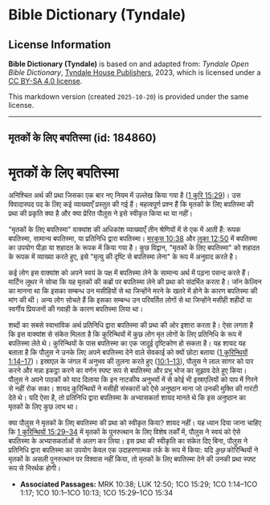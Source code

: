 # Bible Dictionary (Tyndale)

## License Information

**Bible Dictionary (Tyndale)** is based on and adapted from: _Tyndale Open Bible Dictionary_, [Tyndale House Publishers](https://tyndaleopenresources.com/), 2023, which is licensed under a [CC BY-SA 4.0 license](https://creativecommons.org/licenses/by-sa/4.0/legalcode.en).

This markdown version (created `2025-10-20`) is provided under the same license.



--------------------------------

## मृतकों के लिए बपतिस्मा (id: 184860)

मृतकों के लिए बपतिस्मा
======================

अनिश्चित अर्थ की प्रथा जिसका एक बार नए नियम में उल्लेख किया गया है ([1 कुरि 15:29](https://ref.ly/1Cor15:29))। उस विवादास्पद पद के लिए कई व्याख्याएँ प्रस्तुत की गई हैं। महत्वपूर्ण प्रश्न हैं कि मृतकों के लिए बपतिस्मा की प्रथा की प्रकृति क्या है और क्या प्रेरित पौलुस ने इसे स्वीकृत किया था या नहीं।

"मृतकों के लिए बपतिस्मा" वाक्यांश की अधिकांश व्याख्याएँ तीन श्रेणियों में से एक में आती हैं: रूपक बपतिस्मा, सामान्य बपतिस्मा, या प्रतिनिधि द्वारा बपतिस्मा। [मरकुस 10:38](https://ref.ly/Mark10:38) और [लूका 12:50](https://ref.ly/Luke12:50) में बपतिस्मा का उपयोग पीड़ा या शहादत के रूपक में किया गया है। कुछ विद्वान, "मृतकों के लिए बपतिस्मा" को शहादत के रूपक में व्याख्या करते हुए, इसे "मृत्यु की दृष्टि से बपतिस्मा लेना" के रूप में अनुवाद करते है।

कई लोग इस वाक्यांश को अपने स्वयं के पक्ष में बपतिस्मा लेने के सामान्य अर्थ में पढ़ना पसन्द करते हैं। मार्टिन लूथर ने सोचा कि यह मृतकों की कब्रों पर बपतिस्मा लेने की प्रथा को संदर्भित करता है। जॉन केल्विन का मानना था कि इसका सम्बन्ध उन मसीहियों से था जिन्होंने मरने के खतरे में होने के कारण बपतिस्मा की मांग की थी। अन्य लोग सोचते हैं कि इसका सम्बन्ध उन परिवर्तित लोगों से था जिन्होंने मसीही शहीदों या स्वर्गीय प्रियजनों की गवाही के कारण बपतिस्मा लिया था।

शब्दों का सबसे स्वाभाविक अर्थ प्रतिनिधि द्वारा बपतिस्मा की प्रथा की ओर इशारा करता है। ऐसा लगता है कि इस वाक्यांश से संकेत मिलता है कि कुरिन्थियों में कुछ लोग मृत लोगों के लिए प्रतिनिधि के रूप में बपतिस्मा लेते थे। कुरिन्थियों के पास बपतिस्मा का एक जादुई दृष्टिकोण हो सकता है। यह शायद यह बताता है कि पौलुस ने उनके लिए अपने बपतिस्मा देने वाले सेवकाई को क्यों छोटा बताया ([1 कुरिन्थियों 1:14–17](https://ref.ly/1Cor1:14-1Cor1:17))। इस्राएल के जंगल में अनुभव की तुलना करते हुए ([10:1–13](https://ref.ly/1Cor10:1-1Cor10:13)), पौलुस ने लाल सागर को पार करने और मन्ना इकट्ठा करने का वर्णन स्पष्ट रूप से बपतिस्मा और प्रभु भोज का सुझाव देते हुए किया। पौलुस ने अपने पाठकों को याद दिलाया कि इन नाटकीय अनुभवों में से कोई भी इस्राएलियों को पाप में गिरने से नहीं रोक सका। शायद कुरिन्थियों ने मसीही संस्कारों को ऐसे अनुष्ठान माना जो उनकी मुक्ति की गारंटी देते थे। यदि ऐसा है, तो प्रतिनिधि द्वारा बपतिस्मा के अभ्यासकर्ता शायद मानते थे कि इस अनुष्ठान का मृतकों के लिए कुछ लाभ था।

क्या पौलुस ने मृतकों के लिए बपतिस्मा की प्रथा को स्वीकृत किया? शायद नहीं। यह ध्यान दिया जाना चाहिए कि [1 कुरिन्थियों 15:29–34](https://ref.ly/1Cor15:29-1Cor15:34) में मृतकों के पुनरुत्थान के लिए विशेष तर्कों में, पौलुस ने स्वयं को ऐसे बपतिस्मा के अभ्यासकर्ताओं से अलग कर लिया। इस प्रथा की स्वीकृति का संकेत दिए बिना, पौलुस ने प्रतिनिधि द्वारा बपतिस्मा का उपयोग केवल एक उदाहरणात्मक तर्क के रूप में किया: यदि *कुछ* कोरिन्थियों ने मृतकों के असली पुनरुत्थान पर विश्वास नहीं किया, तो मृतकों के लिए बपतिस्मा देने की उनकी प्रथा स्पष्ट रूप से निरर्थक होगी। 

* **Associated Passages:** MRK 10:38; LUK 12:50; 1CO 15:29; 1CO 1:14–1CO 1:17; 1CO 10:1–1CO 10:13; 1CO 15:29–1CO 15:34

